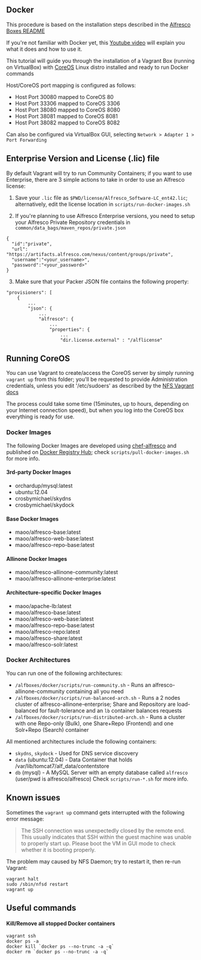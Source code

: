 Docker
---
This procedure is based on the installation steps described in the [Alfresco Boxes README](https://github.com/maoo/alfresco-boxes)

If you're not familiar with Docker yet, this [Youtube video](https://www.youtube.com/watch?v=VeiUjkiqo9E) will explain you what it does and how to use it.

This tutorial will guide you through the installation of a Vagrant Box (running on VirtualBox) with [CoreOS](https://coreos.com) Linux distro installed and ready to run Docker commands

Host/CoreOS port mapping is configured as follows:
* Host Port 30080 mapped to CoreOS 80
* Host Port 33306 mapped to CoreOS 3306
* Host Port 38080 mapped to CoreOS 8080
* Host Port 38081 mapped to CoreOS 8081
* Host Port 38082 mapped to CoreOS 8082

Can also be configured via VirtualBox GUI, selecting `Network > Adapter 1 > Port Forwarding`

## Enterprise Version and License (.lic) file

By default Vagrant will try to run Community Containers; if you want to use Enterprise, there are 3 simple actions to take in order to use an Alfresco license:

1. Save your `.lic` file as `$PWD/license/Alfresco_Software-LC_ent42.lic`; alternatively, edit the license location in `scripts/run-docker-images.sh`

2. If you're planning to use Alfresco Enterprise versions, you need to setup your Alfresco Private Repository credentials in ```common/data_bags/maven_repos/private.json```
```
{
  "id":"private",
  "url": "https://artifacts.alfresco.com/nexus/content/groups/private",
  "username":"<your_username>",
  "password":"<your_password>"
}
```

3. Make sure that your Packer JSON file contains the following property:
```
"provisioners": [
    {
        ...
        "json": {
            ...
            "alfresco": {
                ...
                "properties": {
                    ...
                    "dir.license.external" : "/alflicense"
```

## Running CoreOS

You can use Vagrant to create/access the CoreOS server by simply running `vagrant up` from this folder; you'll be requested to provide Administration credentials, unless you edit '/etc/sudoers' as described by the [NFS Vagrant docs](https://docs.vagrantup.com/v2/synced-folders/nfs.html)

The process could take some time (15minutes, up to hours, depending on your Internet connection speed), but when you log into the CoreOS box everything is ready for use.

### Docker Images

The following Docker Images are developed using [chef-alfresco](https://github.com/maoo/chef-alfresco) and published on [Docker Registry Hub](https://hub.docker.com/u/maoo/); check `scripts/pull-docker-images.sh` for more info.

#### 3rd-party Docker Images

- orchardup/mysql:latest
- ubuntu:12.04
- crosbymichael/skydns
- crosbymichael/skydock

#### Base Docker Images

- maoo/alfresco-base:latest
- maoo/alfresco-web-base:latest
- maoo/alfresco-repo-base:latest

#### Allinone Docker Images

- maoo/alfresco-allinone-community:latest
- maoo/alfresco-allinone-enterprise:latest

#### Architecture-specific Docker Images

- maoo/apache-lb:latest
- maoo/alfresco-base:latest
- maoo/alfresco-web-base:latest
- maoo/alfresco-repo-base:latest
- maoo/alfresco-repo:latest
- maoo/alfresco-share:latest
- maoo/alfresco-solr:latest

### Docker Architectures

You can run one of the following architectures:
- `/alfboxes/docker/scripts/run-community.sh` - Runs an alfresco-allinone-community containing all you need
- `/alfboxes/docker/scripts/run-balanced-arch.sh` - Runs a 2 nodes cluster of alfresco-allinone-enterprise; Share and Repository are load-balanced for fault-tolerance and an `lb` container balances requests
- `/alfboxes/docker/scripts/run-distributed-arch.sh` - Runs a cluster with one Repo-only (Bulk), one Share+Repo (Frontend) and one Solr+Repo (Search) container

All mentioned architectures include the following containers:
- `skydns`, `skydock` - Used for DNS service discovery
- `data` (ubuntu:12.04) - Data Container that holds /var/lib/tomcat7/alf_data/contentstore
- `db` (mysql) - A MySQL Server with an empty database called `alfresco` (user/pwd is alfresco/alfresco)
Check `scripts/run-*.sh` for more info.

## Known issues

Sometimes the `vagrant up` command gets interrupted with the following error message:

> The SSH connection was unexpectedly closed by the remote end. This usually indicates that SSH within the guest machine was unable to properly start up. Please boot the VM in GUI mode to check whether it is booting properly.

The problem may caused by NFS Daemon; try to restart it, then re-run Vagrant:
```
vagrant halt
sudo /sbin/nfsd restart
vagrant up
```

## Useful commands

#### Kill/Remove all stopped Docker containers
```
vagrant ssh
docker ps -a
docker kill `docker ps --no-trunc -a -q`
docker rm `docker ps --no-trunc -a -q`
```
